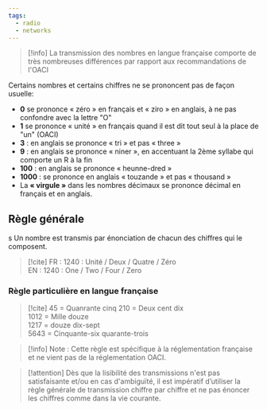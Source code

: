 ```yaml
---
tags:
  - radio
  - networks
---
```


> [!info] La transmission des nombres en langue française comporte de très nombreuses différences par rapport aux recommandations de l'OACI

Certains nombres et certains chiffres ne se prononcent pas de façon usuelle:

- **0** se prononce « zéro » en français et « ziro » en anglais, à ne pas confondre avec la lettre "O"
- **1** se prononce « unité » en français quand il est dit tout seul à la place de "un" (OACI)
- **3** : en anglais se prononce « tri » et pas « three »
- **9** : en anglais se prononce « niner », en accentuant la 2ème syllabe qui comporte un R à la fin
- **100** : en anglais se prononce « heunne-dred »
- **1000** : se prononce en anglais « touzande » et pas « thousand »
- La **« virgule »** dans les nombres décimaux se prononce décimal en français et en anglais.

## Règle générale
s
Un nombre est transmis par énonciation de chacun des chiffres qui le composent.

> [!cite]
> FR : 1240 : Unité / Deux / Quatre / Zéro  
> EN : 1240 : One / Two / Four / Zero

### Règle particulière en langue française

> [!cite]
> 45 = Quanrante cinq
> 210 = Deux cent dix  
> 1012 = Mille douze  
> 1217 = douze dix-sept  
> 5643 = Cinquante-six quarante-trois

>[!info] Note : Cette règle est spécifique à la réglementation française et ne vient pas de la réglementation OACI.

>[!attention] Dès que la lisibilité des transmissions n'est pas satisfaisante et/ou en cas d'ambiguïté, il est impératif d’utiliser la règle générale de transmission chiffre par chiffre et ne pas énoncer les chiffres comme dans la vie courante.

